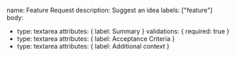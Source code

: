 name: Feature Request
description: Suggest an idea
labels: ["feature"]
body:
  - type: textarea
    attributes: { label: Summary }
    validations: { required: true }
  - type: textarea
    attributes: { label: Acceptance Criteria }
  - type: textarea
    attributes: { label: Additional context }
